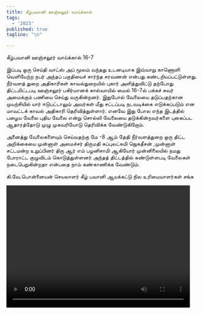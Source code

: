 ```yaml
---
title: கீழ்பவானி ஊஞ்சலூர் வாய்க்கால் 
tags:
  - '2023'
published: true
tagline: "\n"

---
```

கீழ்பவானி ஊஞ்சலூர் வாய்க்கால் 16-7



இப்படி ஒரு செய்தி வாட்ஸ் அப் மூலம் வந்தது உடனடியாக
இவ்வாறு காணொளி வெளியேற்ற நபர் அந்தப் பகுதியைச் சார்ந்த சரவணன் என்பது கண்டறியப்பட்டுள்ளது.
 நீர்வளத் துறை அதிகாரிகள் காவல்துறையில் புகார் அளித்துவிட்டு தற்போது திட்டமிட்டபடி ஊஞ்சலூர் பகிர்மானக் கால்வாயில் மைல் 16-7ல் பக்கச் சுவர் அமைக்கும் பணியை செய்து வருகின்றனர். இதுபோல் வேலையை தடுப்பதற்கான முயற்சியில் யார் ஈடுபட்டாலும் அவர்கள் மீது சட்டப்படி நடவடிக்கை எடுக்கப்படும் என மாவட்டக் காவல் அதிகாரி தெரிவித்துள்ளார். எனவே இது போல எந்த இடத்தில் பழைய வேலை புதிய வேலை என்று சொல்லி வேலையை தடுக்கின்றவர்களை புகைப்பட ஆதாரத்தோடு முழு முகவரியோடு தெரிவிக்க வேண்டுகிறோம்.

அனைத்து வேலைகளையும் செய்வதற்கு மே -8 ஆம் தேதி நீர்வளத்துறை ஒரு திட்ட அறிக்கையை முன்னாள் அமைச்சர் திருமதி சுப்புலட்சுமி ஜெகதீசன் ,முன்னாள் சட்டமன்ற உறுப்பினர் திரு ஆர் எம் பழனிசாமி ஆகியோர் முன்னிலையில் நமது போராட்ட குழுவிடம் கொடுத்துள்ளனர் அந்தத் திட்டத்தில் கண்டுள்ளபடி வேலைகள் நடைபெறுகின்றதா என்பதை நாம் கண்காணிக்க வேண்டும்.

கி.வே.பொன்னையன்
செயலாளர்
கீழ் பவானி ஆயக்கட்டு நில உரிமையாளர்கள் சங்க


<video width="480" height="320" controls="controls">
  <source src="/assets/img/posts/2023/05/28/unjaloor/video.mp4" type="video/mp4">
</video>



